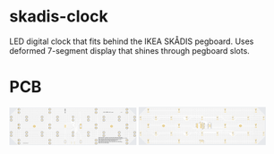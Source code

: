 # skadis-clock

LED digital clock that fits behind the IKEA SKÅDIS pegboard.
Uses deformed 7-segment display that shines through pegboard slots.

# PCB

<img src="img/top.png" width="45%">
<img src="img/bottom.png" width="45%">
